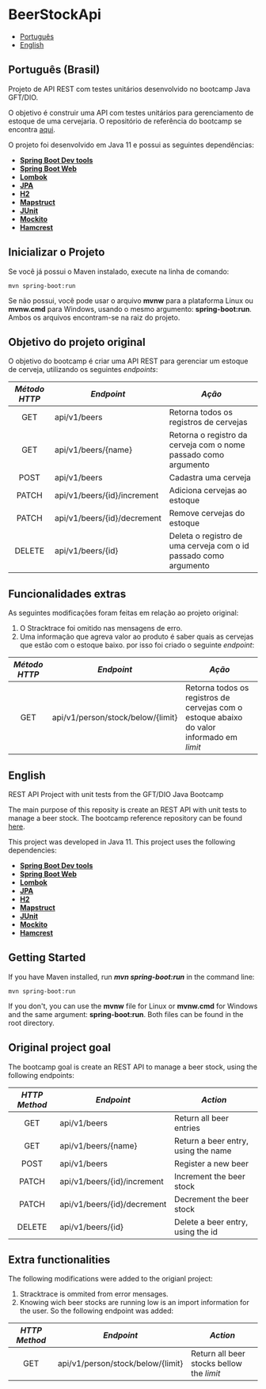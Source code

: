 # BeerStockApi

* [Português](#section-1)
* [English](#section-2)

## <a name="section-1"></a> Português (Brasil)

Projeto de API REST com testes unitários desenvolvido no bootcamp Java GFT/DIO.

O objetivo é construir uma API com testes unitários para gerenciamento de estoque de uma cervejaria.
O repositório de referência do bootcamp se encontra [aqui](https://github.com/rpeleias/beer_api_digital_innovation_one).

O projeto foi desenvolvido em Java 11 e possui as seguintes dependências:
* [**Spring Boot Dev tools**](https://mvnrepository.com/artifact/org.springframework.boot/spring-boot-devtools)
* [**Spring Boot Web**](https://mvnrepository.com/artifact/org.springframework.boot/spring-boot-devtools)
* [**Lombok**](https://mvnrepository.com/artifact/org.projectlombok/lombok)
* [**JPA**](https://mvnrepository.com/artifact/org.springframework.boot/spring-boot-starter-data-jpa)
* [**H2**](https://h2database.com/html/main.html)
* [**Mapstruct**](https://mapstruct.org/)
* [**JUnit**](https://junit.org/)
* [**Mockito**](https://site.mockito.org/)
* [**Hamcrest**](http://hamcrest.org/)

## Inicializar o Projeto

Se você já possui o Maven instalado, execute na linha de comando:
```shell script
mvn spring-boot:run 
```
Se não possui, você pode usar o arquivo **mvnw** para a plataforma Linux ou **mvnw.cmd** para Windows, usando o mesmo argumento: **spring-boot:run**. Ambos os arquivos encontram-se na raiz do projeto.

## Objetivo do projeto original

O objetivo do bootcamp é criar uma API REST para gerenciar um estoque de cerveja, utilizando os seguintes *endpoints*:

| *Método HTTP* | *Endpoint*                 | *Ação*                                                          |
| :-----------: |--------------------------- |  -------------------------------------------------------------- |
| GET           | api/v1/beers               | Retorna todos os registros de cervejas                          |
| GET           | api/v1/beers/{name}        | Retorna o registro da cerveja com o nome passado como argumento |
| POST          | api/v1/beers               | Cadastra uma cerveja                                            |
| PATCH         | api/v1/beers/{id}/increment| Adiciona cervejas ao estoque                                    |
| PATCH         | api/v1/beers/{id}/decrement| Remove cervejas do estoque                                      |
| DELETE        | api/v1/beers/{id}          | Deleta o registro de uma cerveja com o id passado como argumento|

## Funcionalidades extras

As seguintes modificações foram feitas em relação ao projeto original:

1. O Stracktrace foi omitido nas mensagens de erro.
3. Uma informação que agreva valor ao produto é saber quais as cervejas que estão com o estoque baixo. por isso foi criado o seguinte *endpoint*:

| *Método HTTP* | *Endpoint*                        | *Ação*                                                                                   |
| :-----------: |---------------------------------- |  --------------------------------------------------------------------------------------- |
| GET           | api/v1/person/stock/below/{limit} | Retorna todos os registros de cervejas com o estoque abaixo do valor informado em *limit*|



## <a name="section-2"></a> English

REST API Project with unit tests from the GFT/DIO Java Bootcamp

The main purpose of this reposity is create an REST API with unit tests to manage a beer stock.
The bootcamp reference repository can be found [here](https://github.com/rpeleias/beer_api_digital_innovation_one).

This project was developed in Java 11. This project uses the following dependencies:
* [**Spring Boot Dev tools**](https://mvnrepository.com/artifact/org.springframework.boot/spring-boot-devtools)
* [**Spring Boot Web**](https://mvnrepository.com/artifact/org.springframework.boot/spring-boot-devtools)
* [**Lombok**](https://mvnrepository.com/artifact/org.projectlombok/lombok)
* [**JPA**](https://mvnrepository.com/artifact/org.springframework.boot/spring-boot-starter-data-jpa)
* [**H2**](https://h2database.com/html/main.html)
* [**Mapstruct**](https://mapstruct.org/)
* [**JUnit**](https://junit.org/)
* [**Mockito**](https://site.mockito.org/)
* [**Hamcrest**](http://hamcrest.org/)

## Getting Started

If you have Maven installed, run ***mvn spring-boot:run*** in the command line:
```shell script
mvn spring-boot:run 
```
If you don't, you can use the **mvnw** file for Linux or **mvnw.cmd** for Windows and the same argument: **spring-boot:run**. Both files can be found in the root directory.

## Original project goal

The bootcamp goal is create an REST API to manage a beer stock, using the following endpoints:

| *HTTP Method* | *Endpoint*                 | *Action*                             |
| :-----------: |--------------------------- |  ----------------------------------- |
| GET           | api/v1/beers               | Return all beer entries              |
| GET           | api/v1/beers/{name}        | Return a beer entry, using the name  |
| POST          | api/v1/beers               | Register a new beer                  |
| PATCH         | api/v1/beers/{id}/increment| Increment the beer stock             |
| PATCH         | api/v1/beers/{id}/decrement| Decrement the beer stock             |
| DELETE        | api/v1/beers/{id}          | Delete a beer entry, using the id    |

## Extra functionalities

The following modifications were added to the origianl project:

1. Stracktrace is ommited from error mensages.
3. Knowing wich beer stocks are running low is an import information for the user. So the following endpoint was added:

| *HTTP Method* | *Endpoint*                        | *Action*                                 |
| :-----------: |---------------------------------- |  --------------------------------------- |
| GET           | api/v1/person/stock/below/{limit} | Return all beer stocks bellow the *limit*|
